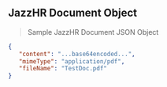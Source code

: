 ## JazzHR Document Object

> Sample JazzHR Document JSON Object

```json
{
   "content": "...base64encoded...",
   "mimeType": "application/pdf",
   "fileName": "TestDoc.pdf"
}
```
